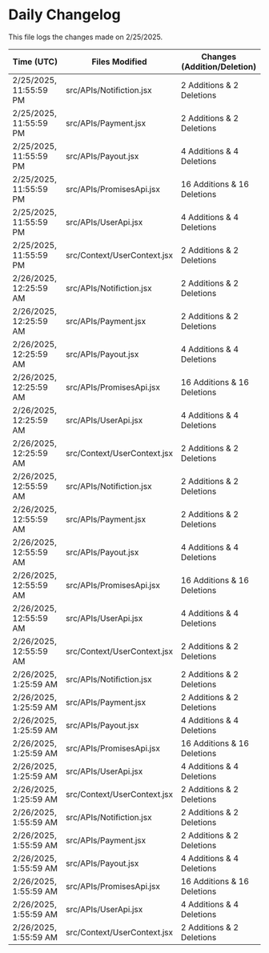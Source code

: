 # Daily Changelog

This file logs the changes made on 2/25/2025.

| Time (UTC)             | Files Modified                    | Changes (Addition/Deletion) |
|------------------------|-----------------------------------|-----------------------------|
| 2/25/2025, 11:55:59 PM | src/APIs/Notifiction.jsx | 2 Additions & 2 Deletions |
| 2/25/2025, 11:55:59 PM | src/APIs/Payment.jsx | 2 Additions & 2 Deletions |
| 2/25/2025, 11:55:59 PM | src/APIs/Payout.jsx | 4 Additions & 4 Deletions |
| 2/25/2025, 11:55:59 PM | src/APIs/PromisesApi.jsx | 16 Additions & 16 Deletions |
| 2/25/2025, 11:55:59 PM | src/APIs/UserApi.jsx | 4 Additions & 4 Deletions |
| 2/25/2025, 11:55:59 PM | src/Context/UserContext.jsx | 2 Additions & 2 Deletions |
| 2/26/2025, 12:25:59 AM | src/APIs/Notifiction.jsx | 2 Additions & 2 Deletions|
| 2/26/2025, 12:25:59 AM | src/APIs/Payment.jsx | 2 Additions & 2 Deletions|
| 2/26/2025, 12:25:59 AM | src/APIs/Payout.jsx | 4 Additions & 4 Deletions|
| 2/26/2025, 12:25:59 AM | src/APIs/PromisesApi.jsx | 16 Additions & 16 Deletions|
| 2/26/2025, 12:25:59 AM | src/APIs/UserApi.jsx | 4 Additions & 4 Deletions|
| 2/26/2025, 12:25:59 AM | src/Context/UserContext.jsx | 2 Additions & 2 Deletions|
| 2/26/2025, 12:55:59 AM | src/APIs/Notifiction.jsx | 2 Additions & 2 Deletions|
| 2/26/2025, 12:55:59 AM | src/APIs/Payment.jsx | 2 Additions & 2 Deletions|
| 2/26/2025, 12:55:59 AM | src/APIs/Payout.jsx | 4 Additions & 4 Deletions|
| 2/26/2025, 12:55:59 AM | src/APIs/PromisesApi.jsx | 16 Additions & 16 Deletions|
| 2/26/2025, 12:55:59 AM | src/APIs/UserApi.jsx | 4 Additions & 4 Deletions|
| 2/26/2025, 12:55:59 AM | src/Context/UserContext.jsx | 2 Additions & 2 Deletions|
| 2/26/2025, 1:25:59 AM | src/APIs/Notifiction.jsx | 2 Additions & 2 Deletions|
| 2/26/2025, 1:25:59 AM | src/APIs/Payment.jsx | 2 Additions & 2 Deletions|
| 2/26/2025, 1:25:59 AM | src/APIs/Payout.jsx | 4 Additions & 4 Deletions|
| 2/26/2025, 1:25:59 AM | src/APIs/PromisesApi.jsx | 16 Additions & 16 Deletions|
| 2/26/2025, 1:25:59 AM | src/APIs/UserApi.jsx | 4 Additions & 4 Deletions|
| 2/26/2025, 1:25:59 AM | src/Context/UserContext.jsx | 2 Additions & 2 Deletions|
| 2/26/2025, 1:55:59 AM | src/APIs/Notifiction.jsx | 2 Additions & 2 Deletions|
| 2/26/2025, 1:55:59 AM | src/APIs/Payment.jsx | 2 Additions & 2 Deletions|
| 2/26/2025, 1:55:59 AM | src/APIs/Payout.jsx | 4 Additions & 4 Deletions|
| 2/26/2025, 1:55:59 AM | src/APIs/PromisesApi.jsx | 16 Additions & 16 Deletions|
| 2/26/2025, 1:55:59 AM | src/APIs/UserApi.jsx | 4 Additions & 4 Deletions|
| 2/26/2025, 1:55:59 AM | src/Context/UserContext.jsx | 2 Additions & 2 Deletions|
